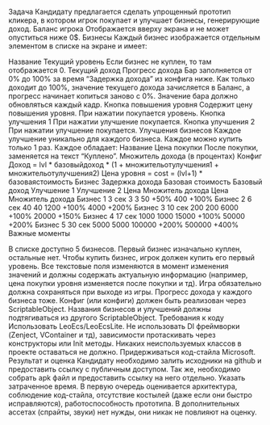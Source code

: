 Задача
Кандидату предлагается сделать упрощенный прототип кликера, в котором
игрок покупает и улучшает бизнесы, генерирующие доход.
Баланс игрока
Отображается вверху экрана и не может опуститься ниже 0$.
Бизнесы
Каждый бизнес изображается отдельным элементом в списке на экране и
имеет:

Название
Текущий уровень
Если бизнес не куплен, то там отображается 0.
Текущий доход
Прогресс дохода
Бар заполняется от 0% до 100% за время “Задержка дохода” из конфига
ниже. Как только доходит до 100%, значение текущего дохода
зачисляется в Баланс, а прогресс начинает копиться заново с 0%.
Значение бара должно обновляться каждый кадр.
Кнопка повышения уровня
Содержит цену повышения уровня.
При нажатии покупается уровень.
Кнопка улучшения 1
При нажатии улучшение покупается.
Кнопка улучшения 2
При нажатии улучшение покупается.
Улучшения бизнесов
Каждое улучшение уникально для каждого бизнеса. Каждое можно купить
только 1 раз. Каждое обладает:
Название
Цена покупки
После покупки, заменяется на текст “Куплено”.
Множитель дохода (в процентах)
Конфиг
Доход = lvl * базовыйдоход * (1 + множительотулучшения1 +
множительотулучшения2)
Цена уровня = cost = (lvl+1) * базоваястоимость
Бизнес Задержка
дохода
Базовая
стоимость
Базовый
доход
Улучшение 1 Улучшение 2
Цена Множитель
дохода
Цена Множитель
дохода
Бизнес 1 3 сек 3 3 50 +50% 400 +100%
Бизнес 2 6 сек 40 40 1200 +100% 4000 +200%
Бизнес 3 10 сек 200 200 6000 +100% 20000 +150%
Бизнес 4 17 сек 1000 1000 15000 +100% 50000 +200%
Бизнес 5 30 сек 5000 5000 100000 +200% 500000 +400%
Важные моменты

В списке доступно 5 бизнесов. Первый бизнес изначально куплен,
остальные нет. Чтобы купить бизнес, игрок должен купить его первый
уровень.
Все текстовые поля изменяются в момент изменения значений и должны
содержать актуальную информацию (например, цена покупки уровня
изменяется после покупки и тд).
Игра обязательно должна сохраняться при выходе из игры. Прогресс
дохода у каждого бизнеса тоже.
Конфиг (или конфиги) должен быть реализован через ScriptableObject.
Названия бизнесов и улучшений должны подтягиваться из другого
ScriptableObject.
Требования к коду
Использовать LeoEcs/LeoEcsLite.
Не использовать DI фреймворки (Zenject, VContainer и тд), зависимости
протаскивать через конструкторы или Init методы.
Никаких неиспользуемых классов в проекте оставаться не должно.
Придерживаться код-стайла Microsoft.
Результат и оценка
Кандидату необходимо залить исходники на github и предоставить ссылку с
публичным доступом. Так же, необходимо собрать apk файл и предоставить
ссылку на него отдельно. Указать затраченное время.
В первую очередь оценивается архитектура, соблюдение код-стайла,
отсутствие костылей (даже если они быстро исправляются), работоспособность
прототипа.
В дополнительных ассетах (спрайты, звуки) нет нужды, они никак не повлияют
на оценку.